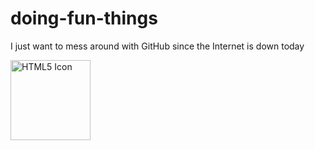 # doing-fun-things
I just want to mess around with GitHub since the Internet is down today

<img src="http://i.imgur.com/bXF3wXH.gif" alt="HTML5 Icon" style="width:128px;height:128px;">


